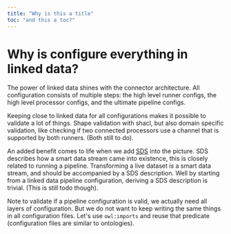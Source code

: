 ```yaml
---
title: "Why is this a title"
toc: "and this a toc?"
---
```

# Why is configure everything in linked data?
 
The power of linked data shines with the connector architecture. All configuration consists of multiple steps: the high level runner configs, the high level processor configs, and the ultimate pipeline configs.

Keeping close to linked data for all configurations makes it possible to validate a lot of things. Shape validation with shacl, but also domain specific validation, like checking if two connected processors use a channel that is supported by both runners. (Both still to do).

An added benefit comes to life when we add [SDS](https://treecg.github.io/SmartDataStreams-Spec/) into the picture. SDS describes how a smart data stream came into existence, this is closely related to running a pipeline. Transforming a live dataset _is_ a smart data stream, and should be accompanied by a SDS description. Well by starting from a linked data pipeline configuration, deriving a SDS description is trivial. (This is still todo though).

Note to validate if a pipeline configuration is valid, we actually need all layers of configuration. But we do not want to keep writing the same things in all configuration files. Let's use `owl:imports` and reuse that predicate (configuration files are similar to ontologies).
